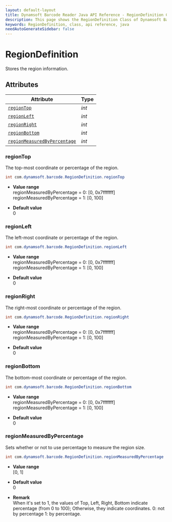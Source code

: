 ```yaml
---
layout: default-layout
title: Dynamsoft Barcode Reader Java API Reference - RegionDefinition Class
description: This page shows the RegionDefinition Class of Dynamsoft Barcode Reader for Java SDK API Reference.
keywords: RegionDefinition, class, api reference, java
needAutoGenerateSidebar: false
---
```



# RegionDefinition
Stores the region information. 
  

## Attributes
  
| Attribute | Type |
|---------- | ---- |
| [`regionTop`](#regiontop) | *int* |
| [`regionLeft`](#regionleft) | *int* |
| [`regionRight`](#regionright) | *int* |
| [`regionBottom`](#regionbottom) | *int* |
| [`regionMeasuredByPercentage`](#regionmeasuredbypercentage) | *int* |


### regionTop
The top-most coordinate or percentage of the region.
```java
int com.dynamsoft.barcode.RegionDefinition.regionTop
```
- **Value range**   
    regionMeasuredByPercentage = 0: [0, 0x7fffffff]  
    regionMeasuredByPercentage = 1: [0, 100]  
      
- **Default value**   
    0

### regionLeft
The left-most coordinate or percentage of the region.
```java
int com.dynamsoft.barcode.RegionDefinition.regionLeft
```
- **Value range**   
    regionMeasuredByPercentage = 0: [0, 0x7fffffff]  
    regionMeasuredByPercentage = 1: [0, 100]  
      
- **Default value**   
    0

### regionRight
The right-most coordinate or percentage of the region.
```java
int com.dynamsoft.barcode.RegionDefinition.regionRight
```
- **Value range**   
    regionMeasuredByPercentage = 0: [0, 0x7fffffff]  
    regionMeasuredByPercentage = 1: [0, 100]  
      
- **Default value**   
    0

### regionBottom
The bottom-most coordinate or percentage of the region.
```java
int com.dynamsoft.barcode.RegionDefinition.regionBottom
```
- **Value range**   
    regionMeasuredByPercentage = 0: [0, 0x7fffffff]  
    regionMeasuredByPercentage = 1: [0, 100]  
      
- **Default value**   
    0
    
### regionMeasuredByPercentage
Sets whether or not to use percentage to measure the region size.
```java
int com.dynamsoft.barcode.RegionDefinition.regionMeasuredByPercentage
```
- **Value range**   
    [0, 1]
      
- **Default value**   
    0
    
- **Remark**   
    When it's set to 1, the values of Top, Left, Right, Bottom indicate percentage (from 0 to 100); Otherwise, they indicate coordinates. 0: not by percentage 1: by percentage.
